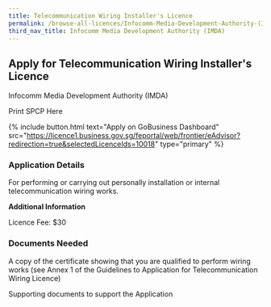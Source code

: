 ```yaml
---
title: Telecommunication Wiring Installer's Licence
permalink: /browse-all-licences/Infocomm-Media-Development-Authority-(IMDA)/Telecommunication-Wiring-Installer's-Licence
third_nav_title: Infocomm Media Development Authority (IMDA)
---
```


## Apply for Telecommunication Wiring Installer's Licence

Infocomm Media Development Authority (IMDA)

Print SPCP Here


{% include button.html text="Apply on GoBusiness Dashboard" src="https://licence1.business.gov.sg/feportal/web/frontier/eAdvisor?redirection=true&selectedLicenceIds=10018" type="primary" %}

### Application Details

<p>For performing or carrying out personally installation or internal telecommunication wiring works.</p>

**Additional Information**

Licence Fee: $30

### Documents Needed

A copy of the certificate showing that you are qualified to perform wiring works (see Annex 1 of the Guidelines to Application for Telecommunication Wiring Licence)

Supporting documents to support the Application

